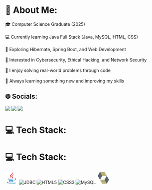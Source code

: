 # 💫 About Me:
🎓 Computer Science Graduate (2025)<br><br>
💻 Currently learning Java Full Stack (Java, MySQL, HTML, CSS)<br><br>
🚀 Exploring Hibernate, Spring Boot, and Web Development<br><br>
🔐 Interested in Cybersecurity, Ethical Hacking, and Network Security <br><br>
🧠 I enjoy solving real-world problems through code<br><br>
🌱 Always learning something new and improving my skills

## 🌐 Socials:
[<img src="https://img.icons8.com/fluency/48/000000/instagram-new.png" width="30"/>](https://instagram.com/thanioruvan161229)
[<img src="https://img.icons8.com/color/48/000000/gmail.png" width="30"/>](mailto:thanioruvan161229@gmail.com)
[<img src="https://img.icons8.com/color/48/000000/linkedin.png" width="30"/>](https://www.linkedin.com/in/kannantechie
)


# 💻 Tech Stack:
# 💻 Tech Stack:
<p>
  <img src="https://raw.githubusercontent.com/devicons/devicon/master/icons/java/java-original.svg" width="40" alt="Java"/>
  <img src="https://img.shields.io/badge/JDBC-007396.svg?&style=flat&logo=java&logoColor=white" alt="JDBC"/>
  <img src="https://img.icons8.com/color/48/html-5.png" width="40" alt="HTML5"/>
  <img src="https://img.icons8.com/color/48/css3.png" width="40" alt="CSS3"/>
  <img src="https://img.icons8.com/fluency/48/mysql-logo.png" width="40" alt="MySQL"/>
  <img src="https://raw.githubusercontent.com/devicons/devicon/master/icons/hibernate/hibernate-original.svg" width="40" alt="Hibernate"/>
</p>






<!-- Proudly created with GPRM ( https://gprm.itsvg.in ) -->
